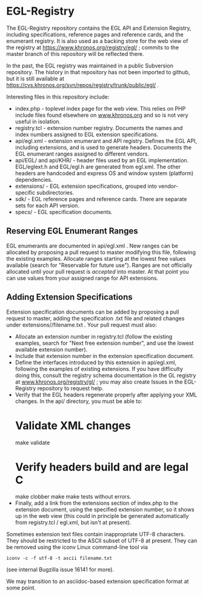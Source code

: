# EGL-Registry

The EGL-Registry repository contains the EGL API and Extension Registry,
including specifications, reference pages and reference cards, and the
enumerant registry. It is also used as a backing store for the web view of
the registry at https://www.khronos.org/registry/egl/ ; commits to the
master branch of this repository will be reflected there.

In the past, the EGL registry was maintained in a public Subversion
repository. The history in that repository has not been imported to github,
but it is still available at
https://cvs.khronos.org/svn/repos/registry/trunk/public/egl/ .

Interesting files in this repository include:

* index.php - toplevel index page for the web view. This relies on PHP
  include files found elsewhere on www.khronos.org and so is not very useful
  in isolation.
* registry.tcl - extension number registry. Documents the names and index
  numbers assigned to EGL extension specifications.
* api/egl.xml - extension enumerant and API registry. Defines the EGL API,
  including extensions, and is used to generate headers. Documents the EGL
  enumerant ranges assigned to different vendors.
* api/EGL/ and api/KHR/ - header files used by an EGL implementation.
  EGL/eglext.h and EGL/egl.h are generated from egl.xml. The other headers
  are handcoded and express OS and window system (platform) dependencies.
* extensions/ - EGL extension specifications, grouped into vendor-specific
  subdirectories.
* sdk/ - EGL reference pages and reference cards. There are separate sets
  for each API version.
* specs/ - EGL specification documents.


## Reserving EGL Enumerant Ranges

EGL enumerants are documented in api/egl.xml . New ranges can be allocated
by proposing a pull request to master modifying this file, following the
existing examples. Allocate ranges starting at the lowest free values
available (search for "Reservable for future use"). Ranges are not
officially allocated until your pull request is *accepted* into master. At
that point you can use values from your assigned range for API extensions.


## Adding Extension Specifications

Extension specification documents can be added by proposing a pull request
to master, adding the specification .txt file and related changes under
extensions/<vendor>/filename.txt . Your pull request must also:

* Allocate an extension number in registry.tcl (follow the existing
  <extension> examples, search for "Next free extension number", and use the
  lowest available extension number).
* Include that extension number in the extension specification document.
* Define the interfaces introduced by this extension in api/egl.xml,
  following the examples of existing extensions. If you have difficulty
  doing this, consult the registry schema documentation in the GL registry
  at www.khronos.org/registry/gl/ ; you may also create Issues in the
  EGL-Registry repository to request help.
* Verify that the EGL headers regenerate properly after applying your XML
  changes. In the api/ directory, you must be able to:
    # Validate XML changes
    make validate
    # Verify headers build and are legal C
    make clobber
    make
    make tests
  without errors.
* Finally, add a link from the extensions section of index.php to the
  extension document, using the specified extension number, so it shows up
  in the web view (this could in principle be generated automatically from
  registry.tcl / egl.xml, but isn't at present).

Sometimes extension text files contain inappropriate UTF-8 characters. They
should be restricted to the ASCII subset of UTF-8 at present. They can be
removed using the iconv Linux command-line tool via

    iconv -c -f utf-8 -t ascii filename.txt

(see internal Bugzilla issue 16141 for more).

We may transition to an asciidoc-based extension specification format at
some point.
